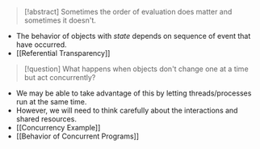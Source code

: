 > [!abstract] Sometimes the order of evaluation does matter and sometimes it doesn't.
- The behavior of objects with *state* depends on sequence of event that have occurred.
- [[Referential Transparency]]
> [!question] What happens when objects don't change one at a time but act concurrently?
- We may be able to take advantage of this by letting threads/processes run at the same time.
- However, we will need to think carefully about the interactions and shared resources.
- [[Concurrency Example]]
- [[Behavior of Concurrent Programs]]

